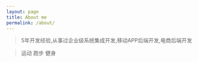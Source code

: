 ```yaml
---
layout: page
title: About me
permalink: /about/
---
```



> 5年开发经验,从事过企业级系统集成开发,移动APP后端开发,电商后端开发

> 运动 跑步 健身
